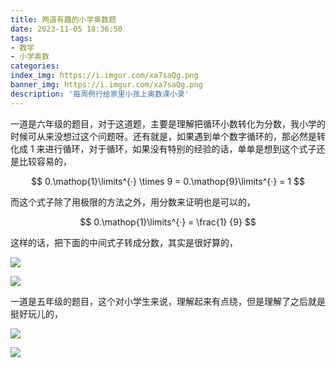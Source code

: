 ```yaml
---
title: 两道有趣的小学奥数题
date: 2023-11-05 18:36:50
tags:
- 数学
- 小学奥数
categories:
index_img: https://i.imgur.com/xa7saQg.png
banner_img: https://i.imgur.com/xa7saQg.png
description: '每周例行给家里小孩上奥数课小录'
---
```


一道是六年级的题目，对于这道题，主要是理解把循环小数转化为分数，我小学的时候可从来没想过这个问题呀。还有就是，如果遇到单个数字循环的，那必然是转化成 1 来进行循环，对于循环，如果没有特别的经验的话，单单是想到这个式子还是比较容易的，

$$
0.\mathop{1}\limits^{·} \times 9 = 0.\mathop{9}\limits^{·} = 1
$$

而这个式子除了用极限的方法之外，用分数来证明也是可以的，

$$
0.\mathop{1}\limits^{·} = \frac{1} {9}
$$

这样的话，把下面的中间式子转成分数，其实是很好算的，

![](https://i.imgur.com/VnggwVV.png)

![](https://i.imgur.com/txFBNq2.png)

一道是五年级的题目，这个对小学生来说，理解起来有点绕，但是理解了之后就是挺好玩儿的，

![](https://i.imgur.com/EwBz7B1.png)

![](https://i.imgur.com/y2BKfiW.png)


